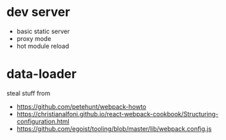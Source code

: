 # dev server

+ basic static server
+ proxy mode
+ hot module reload

# data-loader

steal stuff from

+ https://github.com/petehunt/webpack-howto
+ https://christianalfoni.github.io/react-webpack-cookbook/Structuring-configuration.html
+ https://github.com/egoist/tooling/blob/master/lib/webpack.config.js